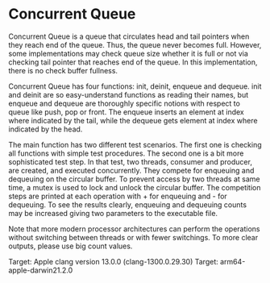 # Concurrent Queue
Concurrent Queue is a queue that circulates head and tail pointers when they reach end of the queue.
Thus, the queue never becomes full. However, some implementations may check queue size whether it is full
or not via checking tail pointer that reaches end of the queue. In this implementation, there is no check
buffer fullness.

Concurrent Queue has four functions: init, deinit, enqueue and dequeue. init and deinit are so easy-understand
functions as reading their names, but enqueue and dequeue are thoroughly specific notions with respect to queue 
like push, pop or front. The enqueue inserts an element at index where indicated by the tail, while the dequeue 
gets element at index where indicated by the head.

The main function has two different test scenarios. The first one is checking all functions with simple test
procedures. The second one is a bit more sophisticated test step. In that test, two threads, consumer and 
producer, are created, and executed concurrently. They compete for enqueuing and dequeuing on the circular 
buffer. To prevent access by two threads at same time, a mutex is used to lock and unlock the circular buffer. 
The competition steps are printed at each operation with + for enqueuing and - for dequeuing. To see the results
clearly, enqueuing and dequeuing counts may be increased giving two parameters to the executable file. 

Note that more modern processor architectures can perform the operations without switching between threads or 
with fewer switchings. To more clear outputs, please use big count values.

Target:
Apple clang version 13.0.0 (clang-1300.0.29.30)
Target: arm64-apple-darwin21.2.0
